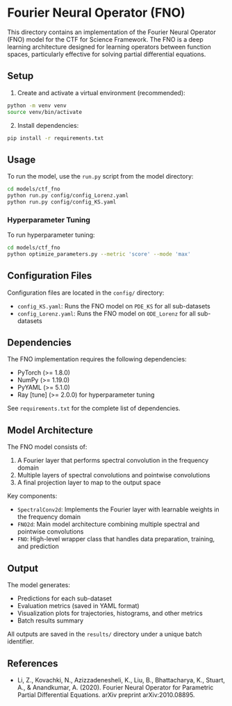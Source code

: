 # Fourier Neural Operator (FNO)

This directory contains an implementation of the Fourier Neural Operator (FNO) model for the CTF for Science Framework. The FNO is a deep learning architecture designed for learning operators between function spaces, particularly effective for solving partial differential equations.

## Setup

1. Create and activate a virtual environment (recommended):
```bash
python -m venv venv
source venv/bin/activate
```

2. Install dependencies:
```bash
pip install -r requirements.txt
```

## Usage

To run the model, use the `run.py` script from the model directory:

```bash
cd models/ctf_fno
python run.py config/config_Lorenz.yaml
python run.py config/config_KS.yaml
```

### Hyperparameter Tuning

To run hyperparameter tuning:

```bash
cd models/ctf_fno
python optimize_parameters.py --metric 'score' --mode 'max'
```

## Configuration Files

Configuration files are located in the `config/` directory:
- `config_KS.yaml`: Runs the FNO model on `PDE_KS` for all sub-datasets
- `config_Lorenz.yaml`: Runs the FNO model on `ODE_Lorenz` for all sub-datasets

## Dependencies

The FNO implementation requires the following dependencies:
- PyTorch (>= 1.8.0)
- NumPy (>= 1.19.0)
- PyYAML (>= 5.1.0)
- Ray [tune] (>= 2.0.0) for hyperparameter tuning

See `requirements.txt` for the complete list of dependencies.

## Model Architecture

The FNO model consists of:
1. A Fourier layer that performs spectral convolution in the frequency domain
2. Multiple layers of spectral convolutions and pointwise convolutions
3. A final projection layer to map to the output space

Key components:
- `SpectralConv2d`: Implements the Fourier layer with learnable weights in the frequency domain
- `FNO2d`: Main model architecture combining multiple spectral and pointwise convolutions
- `FNO`: High-level wrapper class that handles data preparation, training, and prediction

## Output

The model generates:
- Predictions for each sub-dataset
- Evaluation metrics (saved in YAML format)
- Visualization plots for trajectories, histograms, and other metrics
- Batch results summary

All outputs are saved in the `results/` directory under a unique batch identifier.

## References

- Li, Z., Kovachki, N., Azizzadenesheli, K., Liu, B., Bhattacharya, K., Stuart, A., & Anandkumar, A. (2020). Fourier Neural Operator for Parametric Partial Differential Equations. arXiv preprint arXiv:2010.08895. 